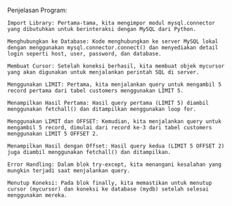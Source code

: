 Penjelasan Program:

    Import Library: Pertama-tama, kita mengimpor modul mysql.connector yang dibutuhkan untuk berinteraksi dengan MySQL dari Python.

    Menghubungkan ke Database: Kode menghubungkan ke server MySQL lokal dengan menggunakan mysql.connector.connect() dan menyediakan detail login seperti host, user, password, dan database.

    Membuat Cursor: Setelah koneksi berhasil, kita membuat objek mycursor yang akan digunakan untuk menjalankan perintah SQL di server.

    Menggunakan LIMIT: Pertama, kita menjalankan query untuk mengambil 5 record pertama dari tabel customers menggunakan LIMIT 5.

    Menampilkan Hasil Pertama: Hasil query pertama (LIMIT 5) diambil menggunakan fetchall() dan ditampilkan menggunakan loop for.

    Menggunakan LIMIT dan OFFSET: Kemudian, kita menjalankan query untuk mengambil 5 record, dimulai dari record ke-3 dari tabel customers menggunakan LIMIT 5 OFFSET 2.

    Menampilkan Hasil dengan Offset: Hasil query kedua (LIMIT 5 OFFSET 2) juga diambil menggunakan fetchall() dan ditampilkan.

    Error Handling: Dalam blok try-except, kita menangani kesalahan yang mungkin terjadi saat menjalankan query.

    Menutup Koneksi: Pada blok finally, kita memastikan untuk menutup cursor (mycursor) dan koneksi ke database (mydb) setelah selesai menggunakan mereka.